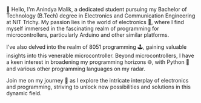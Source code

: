 👋 Hello, I'm Anindya Malik, a dedicated student pursuing my Bachelor of Technology (B.Tech) degree in Electronics and Communication Engineering at NIT Trichy. My passion lies in the world of electronics 🌟, where I find myself immersed in the fascinating realm of programming for microcontrollers, particularly Arduino and other similar platforms.

I've also delved into the realm of 8051 programming 🕹️, gaining valuable insights into this venerable microcontroller. Beyond microcontrollers, I have a keen interest in broadening my programming horizons 🌐, with Python 🐍 and various other programming languages on my radar.

Join me on my journey 🚀 as I explore the intricate interplay of electronics and programming, striving to unlock new possibilities and solutions in this dynamic field.
